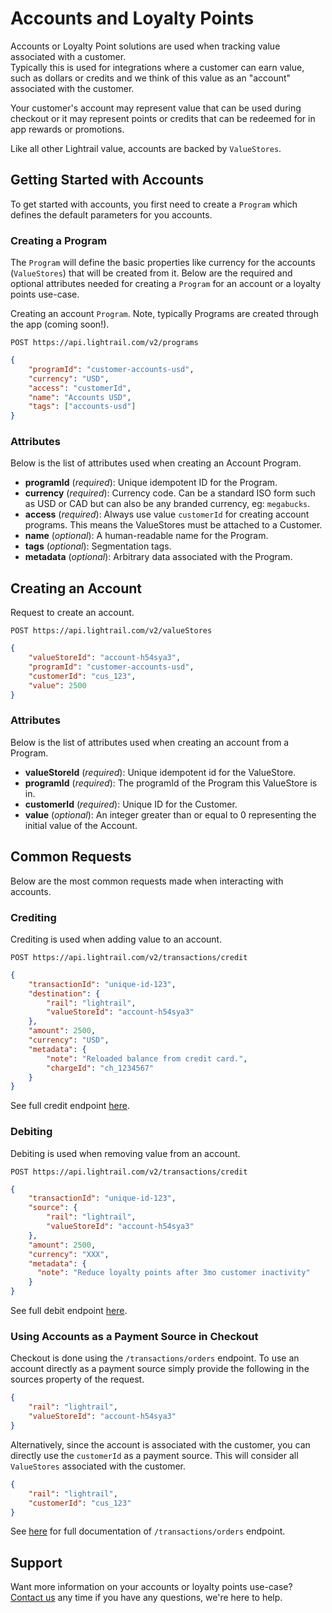# Accounts and Loyalty Points
Accounts or Loyalty Point solutions are used when tracking value associated with a customer.  
Typically this is used for integrations where a customer can earn value, such as dollars or credits and we think of this value as an "account" associated with the customer.  

Your customer's account may represent value that can be used during checkout or it may represent points or credits that can be redeemed for in app rewards or promotions. 

Like all other Lightrail value, accounts are backed by `ValueStores`. 

## Getting Started with Accounts
To get started with accounts, you first need to create a `Program` which defines the default parameters for you accounts.

### Creating a Program
The `Program` will define the basic properties like currency for the accounts (`ValueStores`) that will be created from it. 
Below are the required and optional attributes needed for creating a `Program` for an account or a loyalty points use-case.   

Creating an account `Program`. Note, typically Programs are created through the app (coming soon!). 

`POST https://api.lightrail.com/v2/programs`
```json
{
    "programId": "customer-accounts-usd",
    "currency": "USD",
    "access": "customerId",
    "name": "Accounts USD",
    "tags": ["accounts-usd"]
}
``` 

### Attributes
Below is the list of attributes used when creating an Account Program.
 - **programId** (_required_): Unique idempotent ID for the Program.
 - **currency** (_required_): Currency code. Can be a standard ISO form such as USD or CAD but can also be any branded currency, eg: `megabucks`.
 - **access** (_required_): Always use value `customerId` for creating account programs. This means the ValueStores must be attached to a Customer.  
 - **name** (_optional_): A human-readable name for the Program.
 - **tags** (_optional_): Segmentation tags.
 - **metadata** (_optional_): Arbitrary data associated with the Program.

## Creating an Account
Request to create an account.  

`POST https://api.lightrail.com/v2/valueStores`
```json
{
    "valueStoreId": "account-h54sya3",
    "programId": "customer-accounts-usd",
    "customerId": "cus_123",
    "value": 2500
}
``` 

### Attributes
Below is the list of attributes used when creating an account from a Program.
- **valueStoreId** (_required_): Unique idempotent id for the ValueStore.
- **programId** (_required_): The programId of the Program this ValueStore is in.
- **customerId** (_required_): Unique ID for the Customer.
- **value** (_optional_): An integer greater than or equal to 0 representing the initial value of the Account.

## Common Requests  
Below are the most common requests made when interacting with accounts.

### Crediting
Crediting is used when adding value to an account.

`POST https://api.lightrail.com/v2/transactions/credit`
```json
{
    "transactionId": "unique-id-123",
    "destination": {
        "rail": "lightrail",
        "valueStoreId": "account-h54sya3"
    },
    "amount": 2500,
    "currency": "USD",
    "metadata": {
        "note": "Reloaded balance from credit card.",
        "chargeId": "ch_1234567"
    }
}  
```

See full credit endpoint [here](https://lightrailapi.docs.apiary.io/#reference/0/transactions/credit). 

### Debiting
Debiting is used when removing value from an account.

`POST https://api.lightrail.com/v2/transactions/credit`
```json
{
    "transactionId": "unique-id-123",
    "source": {
        "rail": "lightrail",
        "valueStoreId": "account-h54sya3"
    },
    "amount": 2500,
    "currency": "XXX",
    "metadata": {
      "note": "Reduce loyalty points after 3mo customer inactivity"
    }
}
```

See full debit endpoint [here](https://lightrailapi.docs.apiary.io/#reference/0/transactions/debit).

### Using Accounts as a Payment Source in Checkout
Checkout is done using the `/transactions/orders` endpoint. To use an account directly as a payment source simply provide the following in the sources property of the request. 

```json
{
    "rail": "lightrail",
    "valueStoreId": "account-h54sya3"
}
```

Alternatively, since the account is associated with the customer, you can directly use the `customerId` as a payment source. This will consider all `ValueStores` associated with the customer.
```json
{
    "rail": "lightrail",
    "customerId": "cus_123"
}
```

See [here](https://lightrailapi.docs.apiary.io/#reference/0/transactions/process-an-order) for full documentation of `/transactions/orders` endpoint.

## Support
Want more information on your accounts or loyalty points use-case? [Contact us](mailto:hello@lightrail.com) any time if you have any questions, we're here to help. 